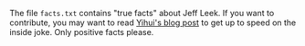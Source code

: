 The file `facts.txt` contains "true facts" about Jeff Leek. If you want to contribute, you may want to read [Yihui's blog post](https://yihui.name/en/2017/04/jeff-leek-facts/) to get up to speed on the inside joke. Only positive facts please.
